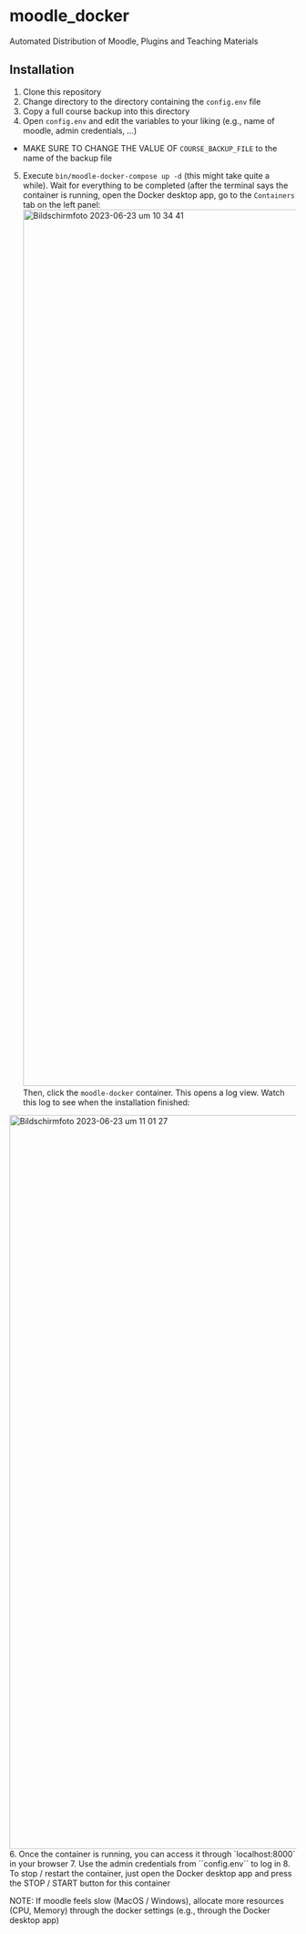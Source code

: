 # moodle_docker
Automated Distribution of Moodle, Plugins and Teaching Materials

## Installation 
1. Clone this repository
2. Change directory to the directory containing the ``config.env`` file
3. Copy a full course backup into this directory
4. Open `config.env` and edit the variables to your liking (e.g., name of moodle, admin credentials, ...)
  - MAKE SURE TO CHANGE THE VALUE OF `COURSE_BACKUP_FILE` to the name of the backup file
5. Execute `bin/moodle-docker-compose up -d` (this might take quite a while).
   Wait for everything to be completed (after the terminal says the container is running, open the Docker desktop app, go to the `Containers` tab on the left panel:
   <img width="1538" alt="Bildschirmfoto 2023-06-23 um 10 34 41" src="https://media.github.tik.uni-stuttgart.de/user/3040/files/d66942ae-a6c3-4007-95fb-97b46e5c8a28">
  Then, click the `moodle-docker` container. This opens a log view. Watch this log to see when the installation finished:
 <img width="1288" alt="Bildschirmfoto 2023-06-23 um 11 01 27" src="https://media.github.tik.uni-stuttgart.de/user/3040/files/2f483b41-7912-4806-bf2d-195aa3b81130">
6. Once the container is running, you can access it through `localhost:8000` in your browser
7. Use the admin credentials from ``config.env`` to log in
8. To stop / restart the container, just open the Docker desktop app and press the STOP / START button for this container

NOTE: If moodle feels slow (MacOS / Windows), allocate more resources (CPU, Memory) through the docker settings (e.g., through the Docker desktop app)

